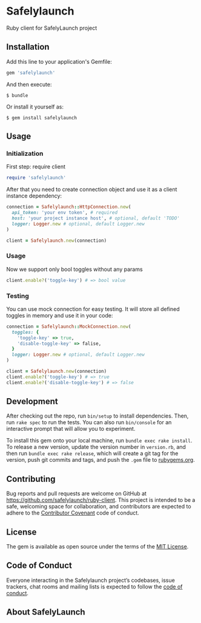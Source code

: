 # Safelylaunch

Ruby client for SafelyLaunch project

## Installation

Add this line to your application's Gemfile:

```ruby
gem 'safelylaunch'
```

And then execute:

    $ bundle

Or install it yourself as:

    $ gem install safelylaunch

## Usage

### Initialization
First step: require client

```ruby
require 'safelylaunch'
```

After that you need to create connection object and use it as a client instance dependency:

```ruby
connection = Safelylaunch::HttpConnection.new(
  api_token: 'your env token', # required
  host: 'your project instance host', # optional, default 'TODO'
  logger: Logger.new # optional, default Logger.new
)

client = Safelylaunch.new(connection)
```

### Usage
Now we support only bool toggles without any params

```ruby
client.enable?('toggle-key') # => bool value
```

### Testing
You can use mock connection for easy testing. It will store all defined toggles in memory and use it in your code:

```ruby
connection = Safelylaunch::MockConnection.new(
  toggles: {
    'toggle-key' => true,
    'disable-toggle-key' => falise,
  }
  logger: Logger.new # optional, default Logger.new
)

client = Safelylaunch.new(connection)
client.enable?('toggle-key') # => true
client.enable?('disable-toggle-key') # => false
```

## Development

After checking out the repo, run `bin/setup` to install dependencies. Then, run `rake spec` to run the tests. You can also run `bin/console` for an interactive prompt that will allow you to experiment.

To install this gem onto your local machine, run `bundle exec rake install`. To release a new version, update the version number in `version.rb`, and then run `bundle exec rake release`, which will create a git tag for the version, push git commits and tags, and push the `.gem` file to [rubygems.org](https://rubygems.org).

## Contributing

Bug reports and pull requests are welcome on GitHub at https://github.com/safelylaunch/ruby-client. This project is intended to be a safe, welcoming space for collaboration, and contributors are expected to adhere to the [Contributor Covenant](http://contributor-covenant.org) code of conduct.

## License

The gem is available as open source under the terms of the [MIT License](https://opensource.org/licenses/MIT).

## Code of Conduct

Everyone interacting in the Safelylaunch project’s codebases, issue trackers, chat rooms and mailing lists is expected to follow the [code of conduct](https://github.com/safelylaunch/ruby-client/blob/master/CODE_OF_CONDUCT.md).

## About SafelyLaunch
